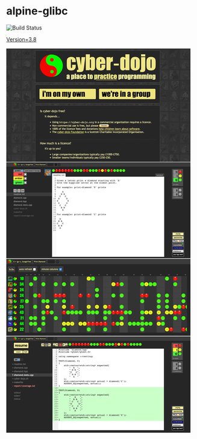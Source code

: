 # alpine-glibc

![Build Status](https://travis-ci.org/cyber-dojo-languages/alpine-glibc.svg?branch=master)

[Version=3.8](https://github.com/cyber-dojo-languages/alpine-glibc/blob/master/check_version.sh)

![cyber-dojo.org home page](https://github.com/cyber-dojo/cyber-dojo/blob/master/shared/home_page_snapshot.png)

